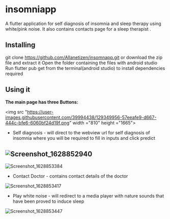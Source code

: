# insomniapp

A flutter application for self diagnosis of insomnia and sleep therapy using white/pink noise.
It also contains contacts page for a sleep therapist .


## Installing
git clone https://github.com/Allanetizen/insomnapp.git or
download the zip file and extract it
Open the folder containing the files with android studio
Run flutter pub get from the terminal(android studio) to install dependencies required
## Using it
**The main page has three Buttons:**

<img src "https://user-images.githubusercontent.com/39994438/129349956-57eeafe9-d667-444c-bfe6-6060bf24d19f.png" width ="810" height ="1665">

- Self diagnosis - will direct to the webview url for self diagnosis of insomnia where you will be required to fill in inputs and click predict


![Screenshot_1628852940](https://user-images.githubusercontent.com/39994438/129350001-963727c4-875e-495c-9773-bce01dcf670f.png)
------------------------------------------------------------------------------------------------------------------------------------
![Screenshot_1628853384](https://user-images.githubusercontent.com/39994438/129350009-4d12db81-9736-4d75-839a-cff23740eaa6.png)






- Contact Doctor - contains contact details of the doctor

![Screenshot_1628853417](https://user-images.githubusercontent.com/39994438/129350051-db37ff7c-2964-409e-ba67-5017842406c8.png)

- Play white noise - will redirect to a media player with nature sounds that have been proved to induce sleep

![Screenshot_1628853447](https://user-images.githubusercontent.com/39994438/129350112-9062b2de-6dc9-45f8-8cc0-145bdc1c53db.png)

